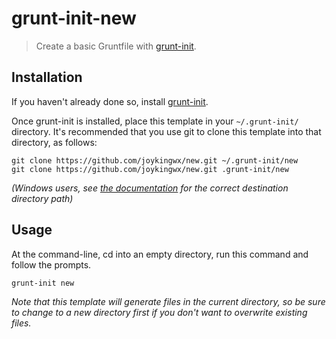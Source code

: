 # grunt-init-new

> Create a basic Gruntfile with [grunt-init][].

[grunt-init]: http://gruntjs.com/project-scaffolding

## Installation
If you haven't already done so, install [grunt-init][].

Once grunt-init is installed, place this template in your `~/.grunt-init/` directory. It's recommended that you use git to clone this template into that directory, as follows:

```
git clone https://github.com/joykingwx/new.git ~/.grunt-init/new
git clone https://github.com/joykingwx/new.git .grunt-init/new
```

_(Windows users, see [the documentation][grunt-init] for the correct destination directory path)_

## Usage

At the command-line, cd into an empty directory, run this command and follow the prompts.

```
grunt-init new
```

_Note that this template will generate files in the current directory, so be sure to change to a new directory first if you don't want to overwrite existing files._
